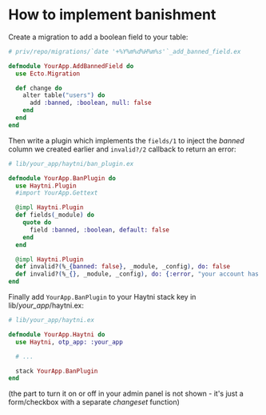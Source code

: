 # How to implement banishment

Create a migration to add a boolean field to your table:

```elixir
# priv/repo/migrations/`date '+%Y%m%d%H%m%s'`_add_banned_field.ex

defmodule YourApp.AddBannedField do
  use Ecto.Migration

  def change do
    alter table("users") do
      add :banned, :boolean, null: false
    end
  end
end
```

Then write a plugin which implements the `fields/1` to inject the *banned* column we created earlier and `invalid?/2` callback to return an error:

```elixir
# lib/your_app/haytni/ban_plugin.ex

defmodule YourApp.BanPlugin do
  use Haytni.Plugin
  #import YourApp.Gettext

  @impl Haytni.Plugin
  def fields(_module) do
    quote do
      field :banned, :boolean, default: false
    end
  end

  @impl Haytni.Plugin
  def invalid?(%_{banned: false}, _module, _config), do: false
  def invalid?(%_{}, _module, _config), do: {:error, "your account has been banned"} # better if you translate it with (d)gettext
end
```

Finally add `YourApp.BanPlugin` to your Haytni stack key in lib/*your_app*/haytni.ex:

```elixir
# lib/your_app/haytni.ex

defmodule YourApp.Haytni do
  use Haytni, otp_app: :your_app

  # ...

  stack YourApp.BanPlugin
end
```

(the part to turn it on or off in your admin panel is not shown - it's just a form/checkbox with a separate *changeset* function)
